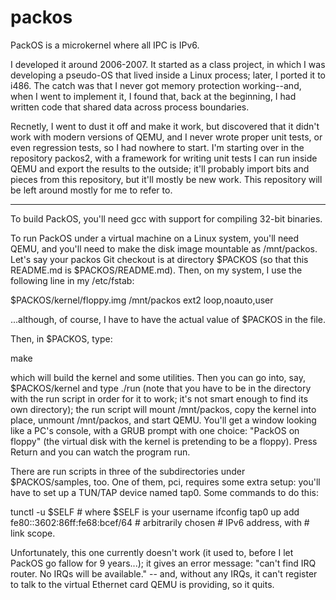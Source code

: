 # packos
PackOS is a microkernel where all IPC is IPv6.

I developed it around 2006-2007.  It started as a class project, in
which I was developing a pseudo-OS that lived inside a Linux process;
later, I ported it to i486.  The catch was that I never got memory
protection working--and, when I went to implement it, I found that,
back at the beginning, I had written code that shared data across
process boundaries.

Recnetly, I went to dust it off and make it work, but discovered that
it didn't work with modern versions of QEMU, and I never wrote proper
unit tests, or even regression tests, so I had nowhere to start.  I'm
starting over in the repository packos2, with a framework for writing
unit tests I can run inside QEMU and export the results to the
outside; it'll probably import bits and pieces from this repository,
but it'll mostly be new work.  This repository will be left around
mostly for me to refer to.

---

To build PackOS, you'll need gcc with support for compiling 32-bit
binaries.

To run PackOS under a virtual machine on a Linux system, you'll need
QEMU, and you'll need to make the disk image mountable as /mnt/packos.
Let's say your packos Git checkout is at directory $PACKOS (so that
this README.md is $PACKOS/README.md).  Then, on my system, I use the
following line in my /etc/fstab:

$PACKOS/kernel/floppy.img /mnt/packos ext2 loop,noauto,user

...although, of course, I have to have the actual value of $PACKOS in
the file.

Then, in $PACKOS, type:

make

which will build the kernel and some utilities.  Then you can go into,
say, $PACKOS/kernel and type ./run (note that you have to be in the
directory with the run script in order for it to work; it's not smart
enough to find its own directory); the run script will mount
/mnt/packos, copy the kernel into place, unmount /mnt/packos, and
start QEMU.  You'll get a window looking like a PC's console, with a
GRUB prompt with one choice: "PackOS on floppy" (the virtual disk with
the kernel is pretending to be a floppy).  Press Return and you can
watch the program run.

There are run scripts in three of the subdirectories under
$PACKOS/samples, too.  One of them, pci, requires some extra setup:
you'll have to set up a TUN/TAP device named tap0.  Some commands to
do this:

tunctl -u $SELF # where $SELF is your username
ifconfig tap0 up add fe80::3602:86ff:fe68:bcef/64 # arbitrarily chosen
                                                  # IPv6 address, with
                                                  # link scope.

Unfortunately, this one currently doesn't work (it used to, before I
let PackOS go fallow for 9 years...); it gives an error message:
"can't find IRQ router.  No IRQs will be available." -- and, without
any IRQs, it can't register to talk to the virtual Ethernet card QEMU
is providing, so it quits.
